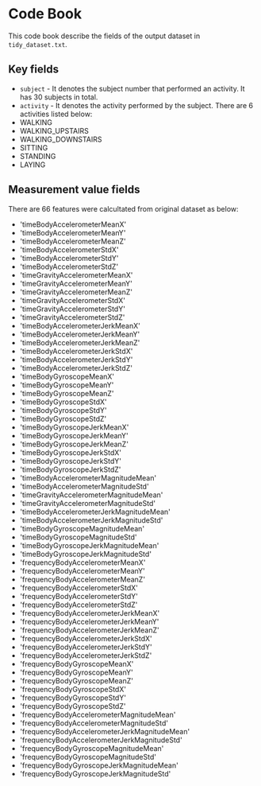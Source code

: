 # Code Book

This code book describe the fields of the output dataset in `tidy_dataset.txt`.

## Key fields

* `subject` - It denotes the subject number that performed an activity. It has 30 subjects in total.
* `activity` - It denotes the activity performed by the subject. There are 6 activities listed below:
* WALKING
* WALKING_UPSTAIRS
* WALKING_DOWNSTAIRS
* SITTING
* STANDING
* LAYING

## Measurement value fields
There are 66 features were calcultated from original dataset as below:
* 'timeBodyAccelerometerMeanX'
* 'timeBodyAccelerometerMeanY'
* 'timeBodyAccelerometerMeanZ'
* 'timeBodyAccelerometerStdX'
* 'timeBodyAccelerometerStdY'
* 'timeBodyAccelerometerStdZ'
* 'timeGravityAccelerometerMeanX'
* 'timeGravityAccelerometerMeanY'
* 'timeGravityAccelerometerMeanZ'
* 'timeGravityAccelerometerStdX'
* 'timeGravityAccelerometerStdY'
* 'timeGravityAccelerometerStdZ'
* 'timeBodyAccelerometerJerkMeanX'
* 'timeBodyAccelerometerJerkMeanY'
* 'timeBodyAccelerometerJerkMeanZ'
* 'timeBodyAccelerometerJerkStdX'
* 'timeBodyAccelerometerJerkStdY'
* 'timeBodyAccelerometerJerkStdZ'
* 'timeBodyGyroscopeMeanX'
* 'timeBodyGyroscopeMeanY'
* 'timeBodyGyroscopeMeanZ'
* 'timeBodyGyroscopeStdX'
* 'timeBodyGyroscopeStdY'
* 'timeBodyGyroscopeStdZ'
* 'timeBodyGyroscopeJerkMeanX'
* 'timeBodyGyroscopeJerkMeanY'
* 'timeBodyGyroscopeJerkMeanZ'
* 'timeBodyGyroscopeJerkStdX'
* 'timeBodyGyroscopeJerkStdY'
* 'timeBodyGyroscopeJerkStdZ'
* 'timeBodyAccelerometerMagnitudeMean'
* 'timeBodyAccelerometerMagnitudeStd'
* 'timeGravityAccelerometerMagnitudeMean'
* 'timeGravityAccelerometerMagnitudeStd'
* 'timeBodyAccelerometerJerkMagnitudeMean'
* 'timeBodyAccelerometerJerkMagnitudeStd'
* 'timeBodyGyroscopeMagnitudeMean'
* 'timeBodyGyroscopeMagnitudeStd'
* 'timeBodyGyroscopeJerkMagnitudeMean'
* 'timeBodyGyroscopeJerkMagnitudeStd'
* 'frequencyBodyAccelerometerMeanX'
* 'frequencyBodyAccelerometerMeanY'
* 'frequencyBodyAccelerometerMeanZ'
* 'frequencyBodyAccelerometerStdX'
* 'frequencyBodyAccelerometerStdY'
* 'frequencyBodyAccelerometerStdZ'
* 'frequencyBodyAccelerometerJerkMeanX'
* 'frequencyBodyAccelerometerJerkMeanY'
* 'frequencyBodyAccelerometerJerkMeanZ'
* 'frequencyBodyAccelerometerJerkStdX'
* 'frequencyBodyAccelerometerJerkStdY'
* 'frequencyBodyAccelerometerJerkStdZ'
* 'frequencyBodyGyroscopeMeanX'
* 'frequencyBodyGyroscopeMeanY'
* 'frequencyBodyGyroscopeMeanZ'
* 'frequencyBodyGyroscopeStdX'
* 'frequencyBodyGyroscopeStdY'
* 'frequencyBodyGyroscopeStdZ'
* 'frequencyBodyAccelerometerMagnitudeMean'
* 'frequencyBodyAccelerometerMagnitudeStd'
* 'frequencyBodyAccelerometerJerkMagnitudeMean'
* 'frequencyBodyAccelerometerJerkMagnitudeStd'
* 'frequencyBodyGyroscopeMagnitudeMean'
* 'frequencyBodyGyroscopeMagnitudeStd'
* 'frequencyBodyGyroscopeJerkMagnitudeMean'
* 'frequencyBodyGyroscopeJerkMagnitudeStd'

